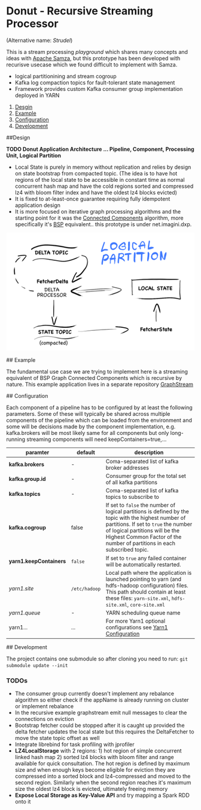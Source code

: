 # Donut - Recursive Streaming Processor
(Alternative name: *Strudel*)

This is a stream processing *playground* which shares many concepts and ideas with [Apache Samza](http://samza.apache.org/), but this prototype has been developed with recurisve usecase which we found difficult to implement with Samza.


- logical partitionining and stream cogroup
- Kafka log compaction topics for fault-tolerant state management
- Framework provides custom Kafka consumer group implementation deployed in YARN


1. [Desgin](#design)
2. [Example](#example)
3. [Configuration](#configuration) 	
4. [Development](#development)

<a name="design">
##Design 
</a>

**TODO Donut Application Architecture ... Pipeline, Component, Processing Unit, Logical Partition**

- Local State is purely in memory without replication and relies by design on state bootstrap from compacted topic. (The idea is to have hot regions of the local state to be accessible in constant time as normal concurrent hash map and have the cold regions sorted and  compressed lz4 with bloom filter index and have the oldest lz4 blocks evicted)
- It is fixed to at-least-once guarantee requiring fully idempotent application design
- It is more focused on iterative graph processing algorithms and the starting point for it was the [Connected Components](https://en.wikipedia.org/wiki/Connected_component_(graph_theory)) algorithm, more specifically it's [BSP](https://en.wikipedia.org/wiki/Bulk_synchronous_parallel) equivalent.. this prototype is under net.imagini.dxp.

![](doc/Donut_LocalState.png)

<a name="example">
## Example 
</a>

The fundamental use case we are trying to implement here is a streaming equivalent of BSP Graph Connected Components which is recursive by nature.
This example application lives in a separate repository [GraphStream](TODO)

<a name="configuration">
## Configuration
</a>

Each component of a pipeline has to be configured by at least the following parameters. Some of these will typically be shared across multiple components of the pipeline which can be loaded from the environment and some will be decisions made by the component implementation, e.g. kafka.brokers will be most likely same for all components but only long-running streaming components will need keepContainers=true,...

paramter|default|description
--------|-------|-----------
**kafka.brokers**| - | Coma-separated list of kafka broker addresses 
**kafka.group.id** | - | Consumer group for the total set of all kafka partitions
**kafka.topics** | - | Coma-separated list of kafka topics to subscribe to
**kafka.cogroup** | false | If set to `false` the number of logical partitions is defined by the topic with the highest number of partitions. If set to `true` the number of logical partitions will be the Highest Common Factor of the number of partitions in each subscribed topic.  
**yarn1.keepContainers** | `false` | If set to `true` any failed container will be automatically restarted.
*yarn1.site* | `/etc/hadoop` | Local path where the application is launched pointing to yarn (and hdfs-hadoop configuration) files. This path should contain at least these files: `yarn-site.xml`, `hdfs-site.xml`, `core-site.xml`
*yarn1.queue* | - | YARN scheduling queue name
yarn1... | ... | For more Yarn1 optional configurations see [Yarn1 Configuration](https://github.com/michal-harish/yarn1#configuration)


<a name="development">
## Development
</a>

The project contains one submodule so after cloning you need to run: `git submodule update --init`

### TODOs

- The consumer group currently doesn't implement any rebalance algorithm so either check if the appName is already running on cluster or implement rebalance 
- In the recursive example graphstream emit null messages to clear the connections on eviction
- Bootstrap fetcher could be stopped after it is caught up provided the delta fetcher updates the local state but this requires the DeltaFetcher to move the state topic offset as well
- Integrate librebind for task profiling with jprofiler  
- **LZ4LocalStorage** with 2 regions: 1) hot region of simple concurrent linked hash map 2) sorted lz4 blocks with bloom filter and range available for quick consultation. The hot region is defined by maximum size and when enough keys become eligible for eviction they are compressed into a sorted block and lz4-compressed and moved to the second region. Similarly when the second region reaches it's maximum size the oldest lz4 block is evicted, ultimately freeing memory
- **Expose Local Storage as Key-Value API** and try mapping a Spark RDD onto it
